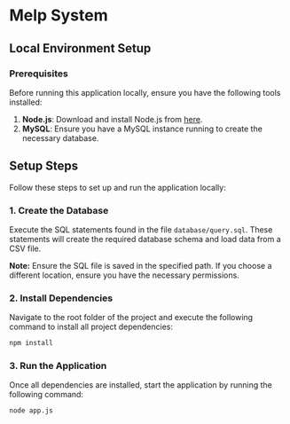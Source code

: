 # Melp System

## Local Environment Setup

### Prerequisites

Before running this application locally, ensure you have the following tools installed:

1. **Node.js**: Download and install Node.js from [here](https://nodejs.org/).
2. **MySQL**: Ensure you have a MySQL instance running to create the necessary database.

## Setup Steps

Follow these steps to set up and run the application locally:

### 1. Create the Database

Execute the SQL statements found in the file `database/query.sql`. These statements will create the required database schema and load data from a CSV file.

**Note:** Ensure the SQL file is saved in the specified path. If you choose a different location, ensure you have the necessary permissions.

### 2. Install Dependencies

Navigate to the root folder of the project and execute the following command to install all project dependencies:

```bash
npm install
```
### 3. Run the Application

Once all dependencies are installed, start the application by running the following command:

```bash
node app.js
```
